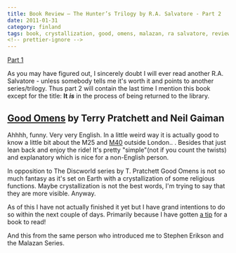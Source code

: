 ```yaml
---
title: Book Review – The Hunter’s Trilogy by R.A. Salvatore - Part 2
date: 2011-01-31
category: finland
tags: book, crystallization, good, omens, malazan, ra salvatore, review, stephen, erikson, terry, pratchett
<!-- prettier-ignore -->
---
```


[Part 1](https://www.guldmyr.com/book-review-the-hunters-trilogy-by-r-a-salvatore/ "PART 1")

As you may have figured out, I sincerely doubt I will ever read another R.A.
Salvatore - unless somebody tells me it's worth it and points to another
series/trilogy. Thus part 2 will contain the last time I mention this book
except for the title: **It** _**is**_ in the process of being returned to the
library.

## [Good Omens](http://en.wikipedia.org/wiki/Good_Omens "good omens wiki") by Terry Pratchett and Neil Gaiman

Ahhhh, funny. Very very English. In a little weird way it is actually good to
know a little bit about the M25 and
[M40](http://en.wikipedia.org/wiki/M40_motorway "M40 - London") outside London..
. Besides that just lean back and enjoy the ride! It's pretty "simple"(not if
you count the twists) and explanatory which is nice for a non-English person.

In opposition to The Discworld series by T. Pratchett Good Omens is not so much
fantasy as it's set on Earth with a crystallization of some religious functions.
Maybe crystallization is not the best words, I'm trying to say that they are
more visible. Anyway.

As of this I have not actually finished it yet but I have grand intentions to do
so within the next couple of days. Primarily because I have gotten
[a tip](http://en.wikipedia.org/wiki/A_Dance_with_Dragons "dance with dragons / george rr marin")
for a book to read!

And this from the same person who introduced me to Stephen Erikson and the
Malazan Series.

